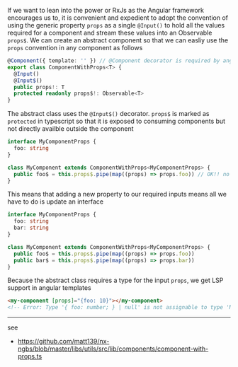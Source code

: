 If we want to lean into the power or RxJs as the Angular framework encourages
us to, it is convenient and expedient to adopt the convention of using the
generic property `props` as a single `@Input()` to hold all the values required
for a component and stream these values into an Observable `props$`. We can
create an abstract component so that we can easliy use the `props` convention
in any component as follows

```typescript
@Component({ template: '' }) // @Component decorator is required by angular for @Input decorator
export class ComponentWithProps<T> {
  @Input()
  @Input$()
  public props!: T
  protected readonly props$!: Observable<T>
}
```

The abstract class uses the `@Input$()` decorator. `props$` is marked as
`protected` in typescript so that it is exposed to consuming components but not
directly availble outside the component

```typescript
interface MyComponentProps {
  foo: string
}

class MyComponent extends ComponentWithProps<MyComponentProps> {
  public foo$ = this.props$.pipe(map((props) => props.foo)) // OK!! no more setup needed
}
```

This means that adding a new property to our required inputs means all we have
to do is update an interface

```typescript
interface MyComponentProps {
  foo: string
  bar: string
}

class MyComponent extends ComponentWithProps<MyComponentProps> {
  public foo$ = this.props$.pipe(map((props) => props.foo))
  public bar$ = this.props$.pipe(map((props) => props.bar))
}
```

Because the abstract class requires a type for the input `props`, we get LSP
support in angular templates

```html
<my-component [props]="{foo: 10}"></my-component>
<!-- Error: Type '{ foo: number; } | null' is not assignable to type 'MyComponentProps'.  Type '{ foo: number; }' is not assignable to type '{foo: string; }' -->
```

---

see

- https://github.com/matt139/nx-ngbs/blob/master/libs/utils/src/lib/components/component-with-props.ts
